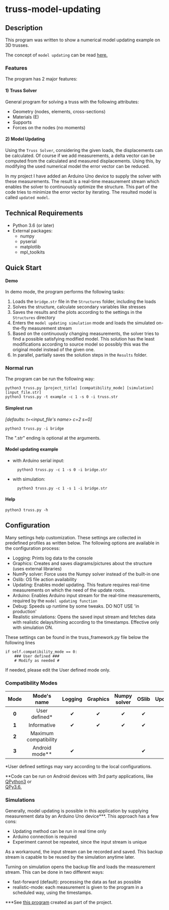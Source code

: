 # truss-model-updating

## Description

This program was written to show a numerical model updating example on 3D trusses. 

The concept of `model updating` can be read
[here.](https://upcommons.upc.edu/bitstream/handle/2099.1/20685/Tesina_RoserMarre.pdf)

### Features

The program has 2 major features:

#### 1) Truss Solver

General program for solving a truss with the following attributes:

* Geometry (nodes, elements, cross-sections)
* Materials (E)
* Supports
* Forces on the nodes (no moments)

#### 2) Model Updating

Using the `Truss Solver`, considering the given loads, the displacements can be calculated. Of course
if we add measurements, a delta vector can be computed from the calculated and measured displacements.
Using this, by modifying the used numerical model the error vector can be reduced. 

In my project I have added an Arduino Uno device to supply the solver with these measurements.
The result is a real-time measurement stream which enables the solver to continuously optimize the structure.
This part of the code tries to minimize the error vector by iterating. The resulted model is called `updated model`.  

## Technical Requirements

* Python 3.6 (or later)
* External packages:
    * numpy
    * pyserial
    * matplotlib
    * mpl_toolkits

## Quick Start

#### Demo

In demo mode, the program performs the following tasks:

1. Loads the `bridge.str` file in the `Structures` folder, including the loads
1. Solves the structure, calculate secondary variables like stresses
1. Saves the results and the plots according to the settings in the `Structures` directory
1. Enters the `model updating simulation` mode and loads the simulated on-the-fly measurement stream
1. Based on the continuously changing measurements, the solver tries to find a possible satisfying modified model.
This solution has the least modifications according to source model
so possibly this was the original model instead of the given one. 
1. In parallel, partially saves the solution steps in the `Results` folder.

### Normal run

The program can be run the following way:

    python3 truss.py [project_title] [compatibility_mode] [simulation] [input_file.str]
    python3 truss.py -t example -c 1 -s 0 -i truss.str  

#### Simplest run

*[defaults: t=<input_file's name> c=2 s=0]*

    python3 truss.py -i bridge
    
The ".str" ending is optional at the arguments.
    
#### Model updating example

* with Arduino serial input:

        python3 truss.py -c 1 -s 0 -i bridge.str

* with simulation:

        python3 truss.py -c 1 -s 1 -i bridge.str
        
#### Help

    python3 truss.py -h

## Configuration

Many settings help customization. These settings are collected in predefined profiles as written below.
The following options are available in the configuration process:

* Logging: Prints log data to the console
* Graphics: Creates and saves diagrams/pictures about the structure (uses external libraries)
* NumPy solver: Force uses the Numpy solver instead of the built-in one
* Oslib: OS file action availability
* Updating: Enables model updating. This feature requires real-time measurements on which the need of the update roots.
* Arduino: Enables Arduino input stream for the real-time measurements, required by the `model updating function`
* Debug: Speeds up runtime by some tweaks. DO NOT USE 'in production'
* Realistic simulations: Opens the saved input stream and fetches data with realistic delays/timing according to the timestamps. Effective only with simulation ON.

These settings can be found in the truss_framework.py file below the following lines 

    if self.compatibility_mode == 0:
        ### User defined ###
        # Modify as needed #

If needed, please edit the User defined mode only.

### Compatibility Modes

Mode | Mode's name | Logging | Graphics | Numpy solver | OSlib | Updating | Arduino | Debug | Realistic simulation
:-------: | :---------: | :-----: | :------: | :------: |:------:| :------: | :------: | :------: | :------:
**0** | User defined* | ✔ | ✔ | ✔ | ✔ |   |   | ✔ |   
**1** | Informative | ✔ | ✔ | ✔ | ✔ | ✔ | ✔ |   | ✔ 
**2** | Maximum compatibility |  |  |  |  |  |  |  | ✔
**3** | Android mode** | ✔ |  |  | ✔ |  |  |  | ✔  

*User defined settings may vary according to the local configurations.

**Code can be run on Android devices with 3rd party applications, like [QPython3](https://play.google.com/store/apps/details?id=org.qpython.qpy3) or [	
QPy3.6.](https://play.google.com/store/apps/details?id=org.qpython.qpy36)

### Simulations

Generally, model updating is possible in this application by supplying measurement data 
by an Arduino Uno device***.
This approach has a few cons:

* Updating method can be run in real time only
* Arduino connection is required
* Experiment cannot be repeated, since the input stream is unique

As a workaround, the input stream can be recorded and saved. This backup stream is capable to be
reused by the simulation anytime later.

Turning on simulation opens the backup file and loads the measurement stream. This can be done in two different ways:
* fast-forward (default): processing the data as fast as possible
* realistic-mode: each measurement is given to the program in a scheduled way, using the timestamps. 
 
 ***See [this program](https://github.com/szedlakmate/arduino-ultrasound-distance-measurement) created as part of the project.
